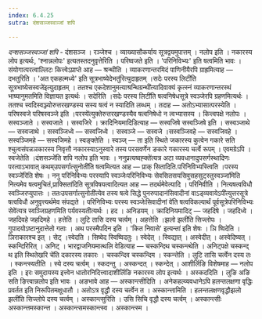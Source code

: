 ```yaml
---
index: 6.4.25
sutra: दंशसञ्जस्वञ्जां शपि

---
```

_दन्शसञ्जस्वञ्जां शपि_ - दंशसञ्ज । रञ्जेश्च । व्याख्यासौकर्याय सूत्रद्वयमुपात्तम् । नलोप इति । नकारस्य लोप इत्यर्थः, 'श्नान्नलोपः' इत्यतस्तदनुवृत्तेरिति । परिष्वजते इति । 'परिनिविभ्यः' इति षत्वमिति भावः । संयोगात्परत्वाल्लिटः कित्त्वेऽप्राप्ते आह —  श्रन्थीति । व्याकरणान्तरमिदं पाणिनीयैरपि ग्राह्रमित्याह —  दभतुरिति । 'अत एकहल्मध्ये' इति सूत्रभाष्येदेभतु॑रित्युदाहृतम् ।सदेः परस्य लिटी॑ति सूत्रभाष्येसस्वजे॑इत्युदाहृतम् । ततश्च एकदेशानुमत्याश्रन्थिग्रन्थी॑त्यादिवाक्यं कृत्स्नं व्याकरणान्तरस्थं भाष्यानुमतमिति विज्ञायत इत्यर्थः । सदेरिति ।सदेः परस्य लिटी॑ति षत्वनिषेधसूत्रे स्वञ्जेरपि ग्रहणमित्यर्थः । ततश्च स्वदिस्वञ्ज्योरुत्तरखण्डस्य सस्य षत्वं न स्यादिति लब्धम् । तदाह — अतोऽभ्यासात्परस्येति । परिषस्वजे परिषस्वञ्जे इति ।परस्ये॑त्युक्तेरुत्तरखण्डस्यैव षत्वनिषेधो न त्वभ्यासस्य । कित्त्वपक्षे नलोपः । सस्वञ्जाते । सस्वजाते । सस्वजिरे । क्रादिनियमादिडित्याह —  सस्वजिषे सस्वञ्जिषे इति । सस्वञ्जाथे —  सस्वजाथे । सस्वञ्जिध्वे — सस्वजिध्वे । सस्वञ्जे —  सस्वजे ।सस्वञ्जिवहे — सस्वजिवहे । सस्वञ्जिमहे —  सस्वजिमहे । स्वङ्क्तेति । स्वञ्ज् — ता इति स्थिते जकारस्य कुत्वेन गकारे सति श्चुत्वसंपन्नञकारस्य निवृत्तौ नकारस्याऽनुस्वारे तस्य परसवर्णेन ङकारे गकारस्य चर्त्वे रूपम् । एवमग्रेऽपि । स्वजेतेति ।दंशसञ्जे॑ति शपि नलोप इति भावः । ननुप्रत्यष्वह्क्ते॑त्यत्र अटा व्यवधानादुपसर्गस्थादिणः परत्वाऽभावात् कथम्उपसर्गात्सुनोती॑ति षत्वमित्यत आह —  प्राक् सितादिति.परिनिविभ्यस्त्विति ।परस्य स्वञ्जे॑रिति शेषः । ननु परिनिविभ्यः परस्यापि स्वञ्जेःपरिनिविभ्यः सेवसितसयसिवुसहसुट्स्तुस्वञ्जा॑मिति नित्यमेव षत्वमुचितं,प्राक्सिता॑दिति सूत्रविषयत्वादित्यत आह —  तदर्थमेवेत्यादि । परिनिवीति । नित्यषत्वविधौ स्वञ्जिरप्युपात्तः । ततःउपसर्गात्सुनोती॑त्येव तस्य षत्वे सिद्धे पुनरुपादानंसिवादीनां वाऽड्व्यवायेऽपी॑त्युत्तरसूत्रे षत्वविधौ अनुवृत्त्यर्थमेव संपद्यते । परिनिविभ्यः परस्य स्वञ्जेःसिवादीनां वे॑ति षत्वविकल्पार्थं पूर्वसूत्रेपरिनिविभ्यः सेवे॑त्यत्र स्वञ्जिग्रहणमिति पर्यवस्यतीत्यर्थः । हद । अनिडयम् । क्रादिनियमादिट् — जहदिषे । जहदिध्वे । जहदिवहे जहदिमहे । हत्तेति । लुटि तासि दस्य चर्त्वम् । अहत्तेति ।झलो झली॑ति सिज्लोपः । गुपादयोऽष्टानुदात्तेतो गताः । अथ परस्मैपदिन इति । 'कित निवासे' इत्यन्ता॑ इति शेषः । ञि ष्विदेति । ञिराकारश्च इत् । सेट् ।स्वेदति । सिष्वेद स्विष्विदतुः । स्वेदेत् । स्विद्यात् । अस्वेदीत् । अस्वेदिष्यत् । स्कन्दिरिरित् । अनिट् । भारद्वाजनियमात्थलि वेडित्याह —  चस्कन्दिथ चस्कन्त्थेति । अनिट्पक्षे चस्कन्द् थ इति स्थितेखरि चे॑ति दकारस्य तकारः । चस्कन्दिव चस्कन्दिम । स्कन्त्तेति । लुटि तासि चर्त्वेन दस्य तः । स्कन्त्स्यतीति । स्ये दस्य चर्त्वम् । स्कदन्तु । अस्कन्दत् । स्कन्देत् । आशीर्लिङि विशेषमाह —  नलोप इति । इरः समुदायस्य इत्त्वेन धातोरनिदित्त्वादाशीर्लिङि नकारस्य लोप इत्यर्थः । अस्कददिति । लुङि अङि सति ङित्त्वान्नलोप इति भावः । अङभावे आह —  अस्कान्त्सीदिति । अनेकहल्व्यवधानेऽपि हलन्तलक्षणा वृद्धिः प्रवर्तत इति निरूपितमक्षूधातौ । अतोऽत्र वृद्धौ दस्य चर्त्वेन त । अस्कान्त्तामिति । हलन्तलक्षणवृद्धौझलो झली॑ति सिज्लोपे दस्य चर्त्वम् । अस्कान्त्सुरिति । उसि सिचि वृद्धौ दस्य चर्त्वम् । अस्कान्त्सीः अस्कान्त्तमस्कान्त्त । अस्कान्त्समस्कान्त्स्व । अस्कान्त्स्म ।